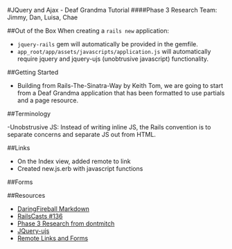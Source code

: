 #JQuery and Ajax - Deaf Grandma Tutorial
####Phase 3 Research
Team: Jimmy, Dan, Luisa, Chae

##Out of the Box
When creating a `rails new` application:
-  `jquery-rails` gem will automatically be provided in the gemfile.
-  `app_root/app/assets/javascripts/application.js` will automatically require jquery and jquery-ujs (unobtrusive javascript) functionality.

##Getting Started
-  Building from Rails-The-Sinatra-Way by Keith Tom, we are going to start from a Deaf Grandma application that has been formatted to use partials and a page resource.

##Terminology

-Unobstrusive JS: Instead of writing inline JS, the Rails convention is to separate concerns and separate JS out from HTML. 

##Links
-  On the Index view, added remote to link
-  Created new.js.erb with javascript functions

##Forms


##Resources
-  [DaringFireball Markdown](http://daringfireball.net/projects/markdown/syntax#link)
-  [RailsCasts #136](http://railscasts.com/episodes/136-jquery-ajax-revised)
-  [Phase 3 Research from dontmitch](https://github.com/dontmitch/intro_to_rails/blob/master/Guides/7_jquery_and_ajax.md)
-  [JQuery-ujs](https://github.com/rails/jquery-ujs/wiki/ajax)
-  [Remote Links and Forms](http://www.alfajango.com/blog/rails-3-remote-links-and-forms/)
